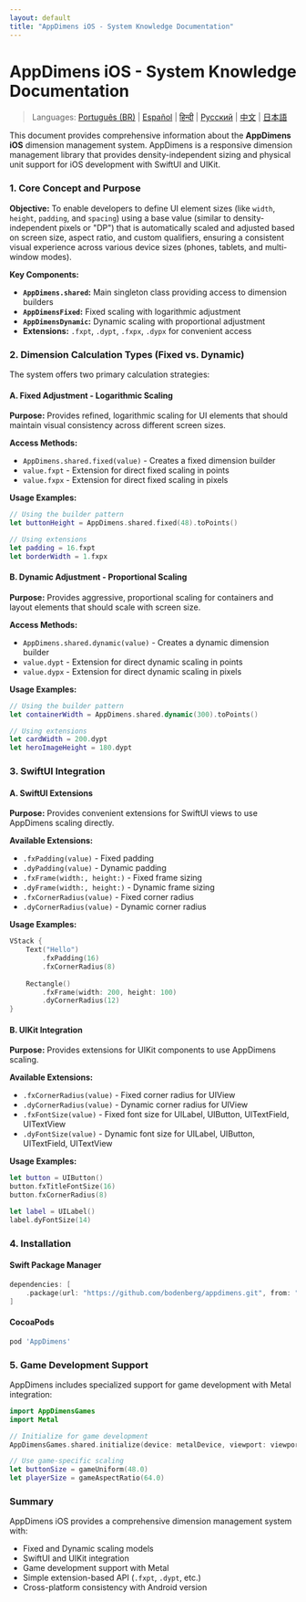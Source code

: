```yaml
---
layout: default
title: "AppDimens iOS - System Knowledge Documentation"
---
```


# AppDimens iOS - System Knowledge Documentation

> Languages: [Português (BR)](LANG/pt-BR/PROMPT_IOS.md) | [Español](LANG/es/PROMPT_IOS.md) | [हिन्दी](LANG/hi/PROMPT_IOS.md) | [Русский](LANG/ru/PROMPT_IOS.md) | [中文](LANG/zh/PROMPT_IOS.md) | [日本語](LANG/ja/PROMPT_IOS.md)

This document provides comprehensive information about the **AppDimens iOS** dimension management system. AppDimens is a responsive dimension management library that provides density-independent sizing and physical unit support for iOS development with SwiftUI and UIKit.

### 1\. Core Concept and Purpose

**Objective:** To enable developers to define UI element sizes (like `width`, `height`, `padding`, and `spacing`) using a base value (similar to density-independent pixels or "DP") that is automatically scaled and adjusted based on screen size, aspect ratio, and custom qualifiers, ensuring a consistent visual experience across various device sizes (phones, tablets, and multi-window modes).

**Key Components:**

  * **`AppDimens.shared`:** Main singleton class providing access to dimension builders
  * **`AppDimensFixed`:** Fixed scaling with logarithmic adjustment
  * **`AppDimensDynamic`:** Dynamic scaling with proportional adjustment
  * **Extensions:** `.fxpt`, `.dypt`, `.fxpx`, `.dypx` for convenient access

### 2\. Dimension Calculation Types (Fixed vs. Dynamic)

The system offers two primary calculation strategies:

#### A. Fixed Adjustment - Logarithmic Scaling

**Purpose:** Provides refined, logarithmic scaling for UI elements that should maintain visual consistency across different screen sizes.

**Access Methods:**
- `AppDimens.shared.fixed(value)` - Creates a fixed dimension builder
- `value.fxpt` - Extension for direct fixed scaling in points
- `value.fxpx` - Extension for direct fixed scaling in pixels

**Usage Examples:**
```swift
// Using the builder pattern
let buttonHeight = AppDimens.shared.fixed(48).toPoints()

// Using extensions
let padding = 16.fxpt
let borderWidth = 1.fxpx
```

#### B. Dynamic Adjustment - Proportional Scaling

**Purpose:** Provides aggressive, proportional scaling for containers and layout elements that should scale with screen size.

**Access Methods:**
- `AppDimens.shared.dynamic(value)` - Creates a dynamic dimension builder
- `value.dypt` - Extension for direct dynamic scaling in points
- `value.dypx` - Extension for direct dynamic scaling in pixels

**Usage Examples:**
```swift
// Using the builder pattern
let containerWidth = AppDimens.shared.dynamic(300).toPoints()

// Using extensions
let cardWidth = 200.dypt
let heroImageHeight = 180.dypt
```

### 3\. SwiftUI Integration

#### A. SwiftUI Extensions

**Purpose:** Provides convenient extensions for SwiftUI views to use AppDimens scaling directly.

**Available Extensions:**
- `.fxPadding(value)` - Fixed padding
- `.dyPadding(value)` - Dynamic padding
- `.fxFrame(width:, height:)` - Fixed frame sizing
- `.dyFrame(width:, height:)` - Dynamic frame sizing
- `.fxCornerRadius(value)` - Fixed corner radius
- `.dyCornerRadius(value)` - Dynamic corner radius

**Usage Examples:**
```swift
VStack {
    Text("Hello")
        .fxPadding(16)
        .fxCornerRadius(8)
    
    Rectangle()
        .fxFrame(width: 200, height: 100)
        .dyCornerRadius(12)
}
```

#### B. UIKit Integration

**Purpose:** Provides extensions for UIKit components to use AppDimens scaling.

**Available Extensions:**
- `.fxCornerRadius(value)` - Fixed corner radius for UIView
- `.dyCornerRadius(value)` - Dynamic corner radius for UIView
- `.fxFontSize(value)` - Fixed font size for UILabel, UIButton, UITextField, UITextView
- `.dyFontSize(value)` - Dynamic font size for UILabel, UIButton, UITextField, UITextView

**Usage Examples:**
```swift
let button = UIButton()
button.fxTitleFontSize(16)
button.fxCornerRadius(8)

let label = UILabel()
label.dyFontSize(14)
```

### 4\. Installation

#### Swift Package Manager
```swift
dependencies: [
    .package(url: "https://github.com/bodenberg/appdimens.git", from: "1.0.5")
]
```

#### CocoaPods
```ruby
pod 'AppDimens'
```

### 5\. Game Development Support

AppDimens includes specialized support for game development with Metal integration:

```swift
import AppDimensGames
import Metal

// Initialize for game development
AppDimensGames.shared.initialize(device: metalDevice, viewport: viewport)

// Use game-specific scaling
let buttonSize = gameUniform(48.0)
let playerSize = gameAspectRatio(64.0)
```

### **Summary**

AppDimens iOS provides a comprehensive dimension management system with:
- Fixed and Dynamic scaling models
- SwiftUI and UIKit integration
- Game development support with Metal
- Simple extension-based API (`.fxpt`, `.dypt`, etc.)
- Cross-platform consistency with Android version

